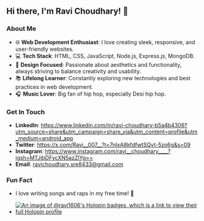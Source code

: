 ## Hi there, I'm Ravi Choudhary! 👋

### About Me
- 🌐 **Web Development Enthusiast**: I love creating sleek, responsive, and user-friendly websites.
- 💻 **Tech Stack**: HTML, CSS, JavaScript, Node.js, Express.js, MongoDB.
- 🎨 **Design Focused**: Passionate about aesthetics and functionality, always striving to balance creativity and usability.
- 📚 **Lifelong Learner**: Constantly exploring new technologies and best practices in web development.
- 🎧 **Music Lover**: Big fan of hip hop, especially Desi hip hop.

### Get In Touch
- **LinkedIn**: https://www.linkedin.com/in/ravi-choudhary-b5a4b4306?utm_source=share&utm_campaign=share_via&utm_content=profile&utm_medium=android_app
- **Twitter**: https://x.com/Ravi__007__?t=7nIxA8kfdfwtSQvt-5zo6g&s=09
- **Instagram**: https://www.instagram.com/ravi__choudhary____?igsh=MTJibDFycXN5azZlYg==
- **Email**: ravichoudhary.sre8433@gmail.com

### Fun Fact
- I love writing songs and raps in my free time! 🎤

- [![An image of @ravi1606's Holopin badges, which is a link to view their full Holopin profile](https://holopin.me/ravi1606)](https://holopin.io/@ravi1606)
